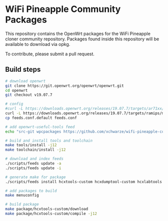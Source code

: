# WiFi Pineapple Community Packages

This repository contains the OpenWrt packages for the WiFi Pineapple cloner community repository. Packages found inside this repository will be available to download via opkg.

To contribute, please submit a pull request.

## Build steps

```bash
# download openwrt
git clone https://git.openwrt.org/openwrt/openwrt.git
cd openwrt
git checkout v19.07.7

# config
#curl -L https://downloads.openwrt.org/releases/19.07.7/targets/ar71xx/generic/config.buildinfo > .config
curl -L https://downloads.openwrt.org/releases/19.07.7/targets/ramips/mt7620/config.buildinfo > .config
cp feeds.conf.default feeds.conf

# add openwrt-useful-tools feed
echo "src-git wpcpackages https://github.com/xchwarze/wifi-pineapple-community-packages.git" >> feeds.conf

# build and install tools and toolchain
make tools/install -j12
make toolchain/install -j12

# download and index feeds
./scripts/feeds update -a
./scripts/feeds update -i

# generate make for package
./scripts/feeds install hcxtools-custom hcxdumptool-custom hcxlabtools

# add packages to build
make menuconfig

# build package
make package/hcxtools-custom/download
make package/hcxtools-custom/compile -j12
```
